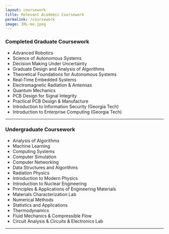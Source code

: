```yaml
---
layout: coursework
title: Relevant Academic Coursework
permalink: /coursework
image: IRL-me.jpeg
---
```


### Completed Graduate Coursework
* Advanced Robotics
* Science of Autonomous Systems
* Decision Making Under Uncertainty
* Graduate Design and Analysis of Algorithms
* Theoretical Foundations for Autonomous Systems
* Real-Time Embedded Systems
* Electromagnetic Radiation & Antennas
* Quantum Mechanics
* PCB Design for Signal Integrity
* Practical PCB Design & Manufacture
* Introduction to Information Security (Georgia Tech)
* Introduction to Enterprise Computing (Georgia Tech)

---

### Undergraduate Coursework
* Analysis of Algorithms
* Machine Learning
* Computing Systems
* Computer Simulation
* Computer Networking
* Data Structures and Algorithms
* Radiation Physics
* Introduction to Modern Physics
* Introduction to Nuclear Engineering
* Principles & Applications of Engineering Materials
* Materials Characterization Lab
* Numerical Methods
* Statistics and Applications
* Thermodynamics
* Fluid Mechanics & Compressible Flow
* Circuit Analysis & Circuits & Electronics Lab

---